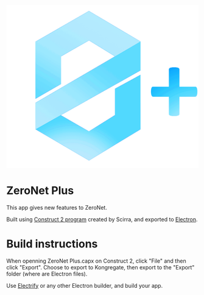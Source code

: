 <img src="logo.png"/>

# ZeroNet Plus

This app gives new features to ZeroNet.

Built using [Construct 2 program](https://www.scirra.com/construct2) created by Scirra, and exported to [Electron](https://electronjs.org/).

# Build instructions

When openning ZeroNet Plus.capx on Construct 2, click "File" and then click "Export".
Choose to export to Kongregate, then export to the "Export" folder (where are Electron files).

Use [Electrify](https://github.com/jyapayne/Electrify) or any other Electron builder, and build your app.
